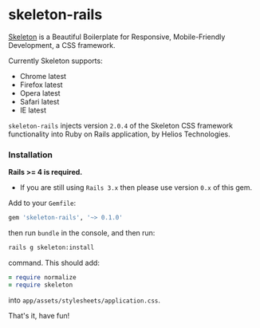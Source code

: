 # skeleton-rails


[Skeleton](http://getskeleton.com) is a Beautiful Boilerplate for Responsive, Mobile-Friendly Development, a CSS framework.

Currently Skeleton supports:
- Chrome latest
- Firefox latest
- Opera latest
- Safari latest
- IE latest

`skeleton-rails` injects version `2.0.4` of the Skeleton CSS framework functionality into Ruby on Rails application, by Helios Technologies.

### Installation

__Rails >= 4 is required.__

* If you are still using `Rails 3.x` then please use version `0.x` of this gem.


Add to your `Gemfile`:

```ruby
gem 'skeleton-rails', '~> 0.1.0'
```

then run `bundle` in the console, and then run:

```bash
rails g skeleton:install
```

command. This should add:

```ruby
= require normalize
= require skeleton
```

into `app/assets/stylesheets/application.css`.

That's it, have fun!
